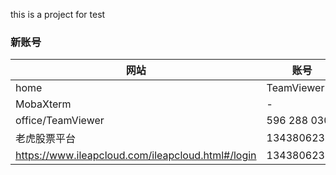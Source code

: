 this is a project for test


### 新账号
网站|账号|密码|email|remark
---|---|---|---|---
home|TeamViewer|596 291 873|c7ysa6y9|lenovo.com
MobaXterm|-|-|Lm2661344972|-
office/TeamViewer|596 288 030|9d3ymyxn|lenovo.com
老虎股票平台|13438062381|Lm2661344972|leiming5@.lenovo.com
https://www.ileapcloud.com/ileapcloud.html#/login|13438062381|Lm2661344972|leiming5@.lenovo.com


